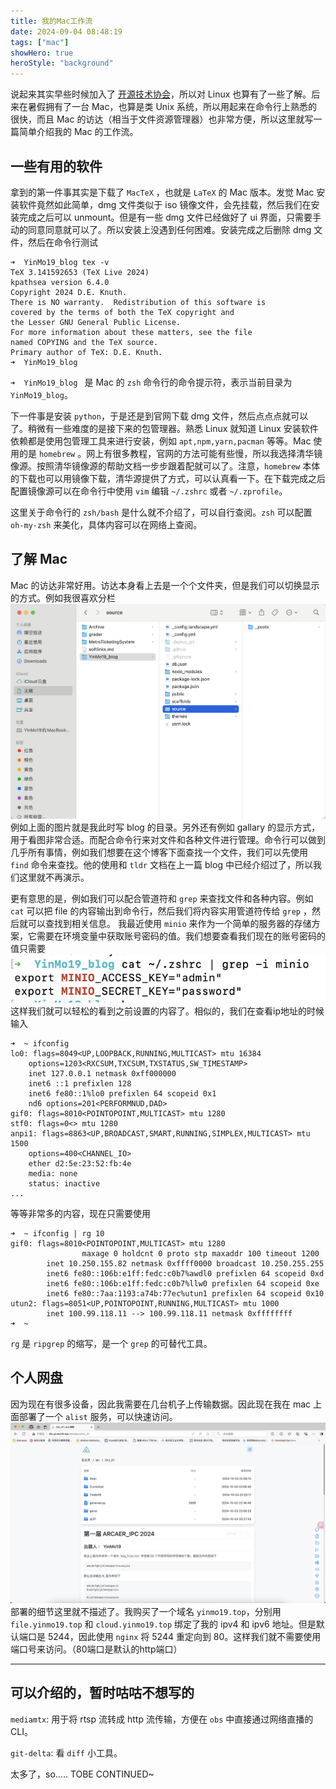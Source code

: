 ```yaml
---
title: 我的Mac工作流
date: 2024-09-04 08:48:19
tags: ["mac"]
showHero: true
heroStyle: "background"
---
```


说起来其实早些时候加入了 [开源技术协会](osa.moe)，所以对 Linux 也算有了一些了解。后来在暑假拥有了一台 Mac，也算是类 Unix 系统，所以用起来在命令行上熟悉的很快，而且 Mac 的访达（相当于文件资源管理器）也非常方便，所以这里就写一篇简单介绍我的 Mac 的工作流。

## 一些有用的软件

拿到的第一件事其实是下载了 `MacTeX` ，也就是 `LaTeX` 的 Mac 版本。发觉 Mac 安装软件竟然如此简单，dmg 文件类似于 iso 镜像文件，会先挂载，然后我们在安装完成之后可以 unmount。但是有一些 dmg 文件已经做好了 ui 界面，只需要手动的同意同意就可以了。所以安装上没遇到任何困难。安装完成之后删除 dmg 文件，然后在命令行测试
```
➜  YinMo19_blog tex -v
TeX 3.141592653 (TeX Live 2024)
kpathsea version 6.4.0
Copyright 2024 D.E. Knuth.
There is NO warranty.  Redistribution of this software is
covered by the terms of both the TeX copyright and
the Lesser GNU General Public License.
For more information about these matters, see the file
named COPYING and the TeX source.
Primary author of TeX: D.E. Knuth.
➜  YinMo19_blog
```
`➜  YinMo19_blog ` 是 Mac 的 `zsh` 命令行的命令提示符，表示当前目录为 `YinMo19_blog`。

下一件事是安装 `python`，于是还是到官网下载 dmg 文件，然后点点点就可以了。稍微有一些难度的是接下来的包管理器。熟悉 Linux 就知道 Linux 安装软件依赖都是使用包管理工具来进行安装，例如 `apt,npm,yarn,pacman` 等等。Mac 使用的是 `homebrew` 。网上有很多教程，官网的方法可能有些慢，所以我选择清华镜像源。按照清华镜像源的帮助文档一步步跟着配就可以了。注意，`homebrew` 本体的下载也可以用镜像下载，清华源提供了方式，可以认真看一下。在下载完成之后配置镜像源可以在命令行中使用 `vim` 编辑 `~/.zshrc` 或者 `~/.zprofile`。

这里关于命令行的 `zsh/bash` 是什么就不介绍了，可以自行查阅。`zsh` 可以配置 `oh-my-zsh` 来美化，具体内容可以在网络上查阅。

## 了解 Mac

Mac 的访达非常好用。访达本身看上去是一个个文件夹，但是我们可以切换显示的方式。例如我很喜欢分栏
![alt text](QQ_1725422092264.png)
例如上面的图片就是我此时写 blog 的目录。另外还有例如 gallary 的显示方式，用于看图非常合适。而配合命令行来对文件和各种文件进行管理。命令行可以做到几乎所有事情，例如我们想要在这个博客下面查找一个文件，我们可以先使用 `find` 命令来查找。他的使用和 `tldr` 文档在上一篇 blog 中已经介绍过了，所以我们这里就不再演示。

更有意思的是，例如我们可以配合管道符和 `grep` 来查找文件和各种内容。例如 `cat` 可以把 file 的内容输出到命令行，然后我们将内容实用管道符传给 `grep` ，然后就可以查找到相关信息。 我最近使用 `minio` 来作为一个简单的服务器的存储方案，它需要在环境变量中获取账号密码的值。我们想要查看我们现在的账号密码的值只需要
![alt text](QQ_1725422441221.png)
这样我们就可以轻松的看到之前设置的内容了。相似的，我们在查看ip地址的时候输入
```
➜  ~ ifconfig
lo0: flags=8049<UP,LOOPBACK,RUNNING,MULTICAST> mtu 16384
	options=1203<RXCSUM,TXCSUM,TXSTATUS,SW_TIMESTAMP>
	inet 127.0.0.1 netmask 0xff000000
	inet6 ::1 prefixlen 128
	inet6 fe80::1%lo0 prefixlen 64 scopeid 0x1
	nd6 options=201<PERFORMNUD,DAD>
gif0: flags=8010<POINTOPOINT,MULTICAST> mtu 1280
stf0: flags=0<> mtu 1280
anpi1: flags=8863<UP,BROADCAST,SMART,RUNNING,SIMPLEX,MULTICAST> mtu 1500
	options=400<CHANNEL_IO>
	ether d2:5e:23:52:fb:4e
	media: none
	status: inactive
...
```
等等非常多的内容，现在只需要使用

```
➜  ~ ifconfig | rg 10
gif0: flags=8010<POINTOPOINT,MULTICAST> mtu 1280
                maxage 0 holdcnt 0 proto stp maxaddr 100 timeout 1200
        inet 10.250.155.82 netmask 0xffff0000 broadcast 10.250.255.255
        inet6 fe80::106b:e1ff:fedc:c0b7%awdl0 prefixlen 64 scopeid 0xd
        inet6 fe80::106b:e1ff:fedc:c0b7%llw0 prefixlen 64 scopeid 0xe
        inet6 fe80::7aa:1193:a74b:77ec%utun1 prefixlen 64 scopeid 0x10
utun2: flags=8051<UP,POINTOPOINT,RUNNING,MULTICAST> mtu 1000
        inet 100.99.118.11 --> 100.99.118.11 netmask 0xffffffff
➜  ~
```

`rg` 是 `ripgrep` 的缩写，是一个 `grep` 的可替代工具。

## 个人网盘
因为现在有很多设备，因此我需要在几台机子上传输数据。因此现在我在 mac 上面部署了一个 `alist` 服务，可以快速访问。
![alt text](QQ_1728118934843.png)
部署的细节这里就不描述了。我购买了一个域名 `yinmo19.top`，分别用 `file.yinmo19.top` 和 `cloud.yinmo19.top` 绑定了我的 ipv4 和 ipv6 地址。但是默认端口是 5244，因此使用 `nginx` 将 5244 重定向到 80。这样我们就不需要使用端口号来访问。（80端口是默认的http端口）


---
可以介绍的，暂时咕咕不想写的
---
`mediamtx`: 用于将 rtsp 流转成 http 流传输，方便在 `obs` 中直接通过网络直播的 CLI。

`git-delta`: 看 `diff` 小工具。


太多了，so..... TOBE CONTINUED~
